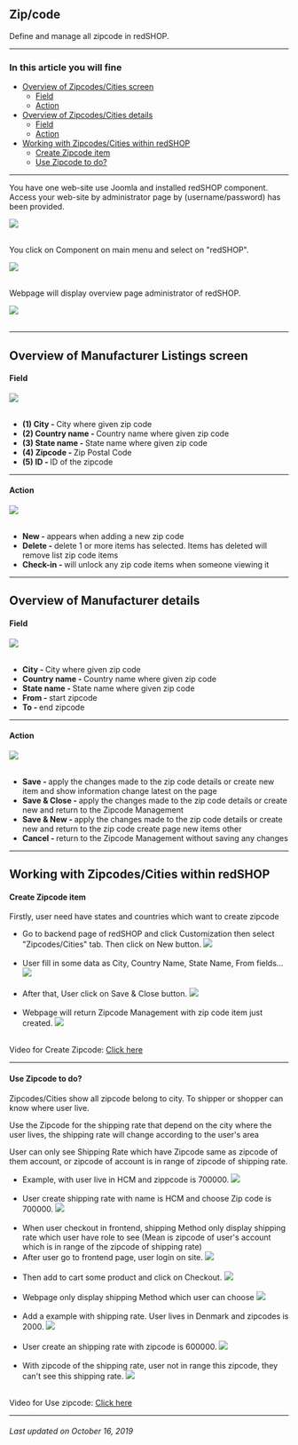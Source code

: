 ## Zip/code
Define and manage all zipcode in redSHOP.

<hr>

### In this article you will fine

<ul>
<li><a href="#overview-1">Overview of Zipcodes/Cities screen</a>
    <ul>
    <li><a href="#field-1">Field</a>
    <li><a href="#action-1">Action</a>
    </ul>

<li><a href="#overview-2">Overview of Zipcodes/Cities details</a>
    <ul>
    <li><a href="#field-2">Field</a>
    <li><a href="#action-2">Action</a>
    </ul>

<li><a href="#working">Working with Zipcodes/Cities within redSHOP</a>
    <ul>
    <li><a href="#create">Create Zipcode item</a>
    <li><a href="#use">Use Zipcode to do?</a>
    </ul>
</ul>

<hr>

You have one web-site use Joomla and installed redSHOP component. Access your web-site by administrator page by (username/password) has been provided.

<img src="./manual/en-US/chapters/customization/img/administrator.png" class="example"/><br><br>

You click on Component on main menu and select on "redSHOP".

<img src="./manual/en-US/chapters/customization/img/img1.png" class="example"/><br><br>

Webpage will display overview page administrator of redSHOP.

<img src="./manual/en-US/chapters/customization/img/img175.png" class="example"/><br><br>

<hr>

<!-- Overview of Manufacturer Listings screen -->
<h2 id="overview-1">Overview of Manufacturer Listings screen</h2>

<h4 id="field-1">Field</h4>

<img src="./manual/en-US/chapters/customization/img/img176.png" class="example"/><br><br>

<ul>
<li><b>(1) City - </b>City where given zip code

<li><b>(2) Country name - </b>Country name where given zip code

<li><b>(3) State name - </b>State name where given zip code

<li><b>(4) Zipcode - </b>Zip Postal Code 

<li><b>(5) ID - </b>ID of the zipcode
</ul>

<hr>

<h4 id="action-1">Action</h4>

<img src="./manual/en-US/chapters/customization/img/img177.png" class="example"/><br><br>

<ul>
<li><b>New -  </b>appears when adding a new zip code

<li><b>Delete - </b>delete 1 or more items has selected. Items has deleted will remove list zip code items

<li><b>Check-in - </b>will unlock any zip code items when someone viewing it 
</ul>

<hr>

<!-- Overview of Manufacturer details -->
<h2 id="overview-2">Overview of Manufacturer details</h2>

<h4 id="field-2">Field</h4>

<img src="./manual/en-US/chapters/customization/img/img178.png" class="example"/><br><br>

<ul>
<li><b>City - </b>City where given zip code

<li><b>Country name - </b>Country name where given zip code

<li><b>State name - </b>State name where given zip code

<li><b>From - </b>start zipcode

<li><b>To - </b>end zipcode
</ul>

<hr>

<h4 id="action-2">Action</h4>

<img src="./manual/en-US/chapters/customization/img/img179.png" class="example"/><br><br>

<ul>
<li><b>Save - </b>apply the changes made to the  zip code details or create new item and show information change latest on the page 

<li><b>Save & Close - </b>apply the changes made to the zip code details or create new and return to the Zipcode Management 

<li><b>Save & New - </b>apply the changes made to the zip code details or create new and return to the zip code create page new items other 

<li><b>Cancel - </b>return to the Zipcode Management  without saving any changes
</ul>

<hr>

<!-- Working with  Zipcodes/Cities within redSHOP -->
<h2 id="working">Working with  Zipcodes/Cities within redSHOP</h2>

<h4 id="create">Create Zipcode item</h4>

Firstly, user need have states and countries which want to create zipcode

<ul>
<li>Go to backend page of redSHOP and click Customization then select "Zipcodes/Cities" tab. Then click on New button.
<img src="./manual/en-US/chapters/customization/img/img180.png" class="example"/><br><br>

<li>User fill in some data as City, Country Name, State Name, From fields... 
<img src="./manual/en-US/chapters/customization/img/img181.png" class="example"/><br><br>

<li>After that, User click on Save & Close button.
<img src="./manual/en-US/chapters/customization/img/img182.png" class="example"/><br><br>

<li>Webpage will return Zipcode Management with zip code item just created.
<img src="./manual/en-US/chapters/customization/img/img183.png" class="example"/><br><br>
</ul>

Video for Create Zipcode: <a href="https://redshop.fleeq.io/l/tjia63p7fs-4v4itdkzv6">Click here</a>

<hr>

<h4 id="use">Use Zipcode to do?</h4>

Zipcodes/Cities show all zipcode belong to city. To shipper or shopper can know where user live.

Use the Zipcode for the shipping rate that depend on the city where the user lives, the shipping rate will change according to the user's area

User can only see Shipping Rate which have Zipcode same as zipcode of them account, or zipcode of account is in range of zipcode of shipping rate.

<ul>
<li>Example, with user live in HCM and zippcode is 700000.
<img src="./manual/en-US/chapters/customization/img/img184.png" class="example"/><br><br>

<li>User create shipping rate with name is HCM and choose Zip code is 700000.
<img src="./manual/en-US/chapters/customization/img/img185.png" class="example"/><br><br>

<li>When user checkout in frontend, shipping Method only display shipping rate which user have role to see (Mean is zipcode of user's account which is in range of the zipcode of shipping rate)

<li>After user go to frontend page, user login on site.
<img src="./manual/en-US/chapters/customization/img/img186.png" class="example"/><br><br>

<li>Then add to cart some product and click on Checkout. 
<img src="./manual/en-US/chapters/customization/img/img187.png" class="example"/><br><br>

<li>Webpage only display shipping Method which user can choose 
<img src="./manual/en-US/chapters/customization/img/img188.png" class="example"/><br><br>

<li>Add a example with shipping rate. User lives in Denmark and zipcodes is 2000.
<img src="./manual/en-US/chapters/customization/img/img189.png" class="example"/><br><br>

<li>User create an shipping rate with zipcode is 600000.
<img src="./manual/en-US/chapters/customization/img/img190.png" class="example"/><br><br>

<li>With zipcode of the shipping rate, user not in range this zipcode, they can't see this shipping rate. 
<img src="./manual/en-US/chapters/customization/img/img191.png" class="example"/><br><br>
</ul>

Video for Use zipcode: <a href="https://redshop.fleeq.io/l/8poa7y00y0-320npwo4nj">Click here</a>

<hr>

<h6>Last updated on October 16, 2019</h6>